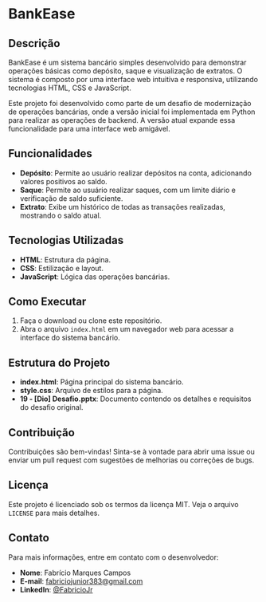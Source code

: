 # BankEase

## Descrição

BankEase é um sistema bancário simples desenvolvido para demonstrar operações básicas como depósito, saque e visualização de extratos. O sistema é composto por uma interface web intuitiva e responsiva, utilizando tecnologias HTML, CSS e JavaScript.

Este projeto foi desenvolvido como parte de um desafio de modernização de operações bancárias, onde a versão inicial foi implementada em Python para realizar as operações de backend. A versão atual expande essa funcionalidade para uma interface web amigável.

## Funcionalidades

- **Depósito**: Permite ao usuário realizar depósitos na conta, adicionando valores positivos ao saldo.
- **Saque**: Permite ao usuário realizar saques, com um limite diário e verificação de saldo suficiente.
- **Extrato**: Exibe um histórico de todas as transações realizadas, mostrando o saldo atual.

## Tecnologias Utilizadas

- **HTML**: Estrutura da página.
- **CSS**: Estilização e layout.
- **JavaScript**: Lógica das operações bancárias.

## Como Executar

1. Faça o download ou clone este repositório.
2. Abra o arquivo `index.html` em um navegador web para acessar a interface do sistema bancário.

## Estrutura do Projeto

- **index.html**: Página principal do sistema bancário.
- **style.css**: Arquivo de estilos para a página.
- **19 - [Dio] Desafio.pptx**: Documento contendo os detalhes e requisitos do desafio original.

## Contribuição

Contribuições são bem-vindas! Sinta-se à vontade para abrir uma issue ou enviar um pull request com sugestões de melhorias ou correções de bugs.

## Licença

Este projeto é licenciado sob os termos da licença MIT. Veja o arquivo `LICENSE` para mais detalhes.

## Contato

Para mais informações, entre em contato com o desenvolvedor:

- **Nome**: Fabrício Marques Campos
- **E-mail**: [fabriciojunior383@gmail.com](mailto:fabriciojunior383@gmail.com)
- **LinkedIn**: [@FabricioJr](https://www.linkedin.com/in/fabriciojunior)

